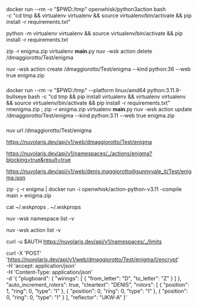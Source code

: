 


docker run --rm -v "$PWD:/tmp" openwhisk/python3action bash \
  -c "cd tmp && virtualenv virtualenv && source virtualenv/bin/activate && pip install -r requirements.txt"

python -m virtualenv virtualenv && source virtualenv/bin/activate && pip install -r requirements.txt

zip -r enigma.zip virtualenv __main__.py
nuv -wsk action delete /dmaggiorotto/Test/enigma 


nuv -wsk action create /dmaggiorotto/Test/enigma --kind python:36  --web true  enigma.zip

###
docker run --rm -v "$PWD:/tmp" --platform linux/amd64 python:3.11.9-bullseye bash -c "cd tmp && pip install virtualenv && virtualenv virtualenv && source virtualenv/bin/activate && pip install -r requirements.txt"
rmenigma.zip ; zip -r enigma.zip virtualenv __main__.py
nuv -wsk action update /dmaggiorotto/Test/enigma --kind python:3.11  --web true  enigma.zip
###

nuv url /dmaggiorotto/Test/enigma

https://nuvolaris.dev/api/v1/web/dmaggiorotto/Test/enigma

https://nuvolaris.dev/api/v1/namespaces/_/actions/enigma?blocking=true&result=true

https://nuvolaris.dev/api/v1/web/denis.maggiorotto@sunnyvale_it/Test/enigma.json



zip -j -r enigma | docker run -i openwhisk/action-python-v3.11 -compile main > enigma.zip

cat ~/.wskprops
. ~/.wskprops

nuv -wsk namespace list -v

nuv -wsk action list -v



curl -u $AUTH  https://nuvolaris.dev/api/v1/namespaces/_/limits





curl -X 'POST' \
  'https://nuvolaris.dev/api/v1/web/dmaggiorotto/Test/enigma/I/encrypt' \
  -H 'accept: application/json' \
  -H 'Content-Type: application/json' \
  -d '{
  "plugboard": {
    "wirings": [
      {
        "from_letter": "D",
        "to_letter": "Z"
      }
    ]
  },
  "auto_increment_rotors": true,
  "cleartext": "DENIS",
  "rotors": [
    {
      "position": 1,
      "ring": 0,
      "type": "I"
    },
    {
      "position": 0,
      "ring": 0,
      "type": "I"
    },
    {
      "position": 0,
      "ring": 0,
      "type": "I"
    }
  ],
  "reflector": "UKW-A"
}'